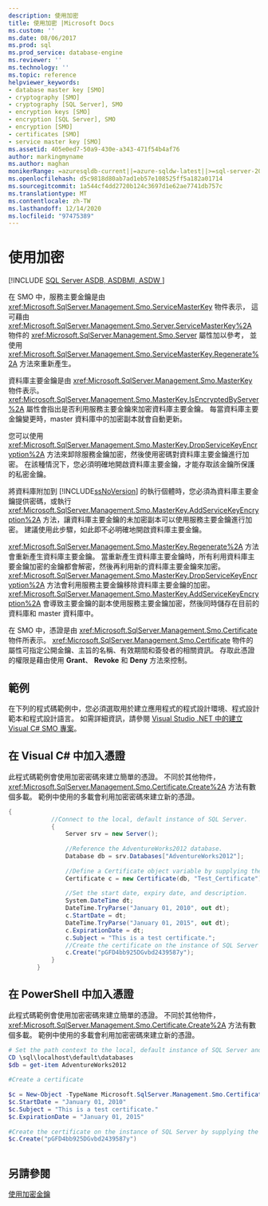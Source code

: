 ```yaml
---
description: 使用加密
title: 使用加密 |Microsoft Docs
ms.custom: ''
ms.date: 08/06/2017
ms.prod: sql
ms.prod_service: database-engine
ms.reviewer: ''
ms.technology: ''
ms.topic: reference
helpviewer_keywords:
- database master key [SMO]
- cryptography [SMO]
- cryptography [SQL Server], SMO
- encryption keys [SMO]
- encryption [SQL Server], SMO
- encryption [SMO]
- certificates [SMO]
- service master key [SMO]
ms.assetid: 405e0ed7-50a9-430e-a343-471f54b4af76
author: markingmyname
ms.author: maghan
monikerRange: =azuresqldb-current||=azure-sqldw-latest||>=sql-server-2016||>=sql-server-linux-2017||=azuresqldb-mi-current
ms.openlocfilehash: d5c9818d80ab7ad1eb57e108525ff5a182a01714
ms.sourcegitcommit: 1a544cf4dd2720b124c3697d1e62ae7741db757c
ms.translationtype: MT
ms.contentlocale: zh-TW
ms.lasthandoff: 12/14/2020
ms.locfileid: "97475389"
---
```

# <a name="using-encryption"></a>使用加密
[!INCLUDE [SQL Server ASDB, ASDBMI, ASDW ](../../../includes/applies-to-version/sql-asdb-asdbmi-asa.md)]

  在 SMO 中，服務主要金鑰是由 <xref:Microsoft.SqlServer.Management.Smo.ServiceMasterKey> 物件表示， 這可藉由 <xref:Microsoft.SqlServer.Management.Smo.Server.ServiceMasterKey%2A> 物件的 <xref:Microsoft.SqlServer.Management.Smo.Server> 屬性加以參考， 並使用 <xref:Microsoft.SqlServer.Management.Smo.ServiceMasterKey.Regenerate%2A> 方法來重新產生。  
  
 資料庫主要金鑰是由 <xref:Microsoft.SqlServer.Management.Smo.MasterKey> 物件表示。 <xref:Microsoft.SqlServer.Management.Smo.MasterKey.IsEncryptedByServer%2A> 屬性會指出是否利用服務主要金鑰來加密資料庫主要金鑰。 每當資料庫主要金鑰變更時，master 資料庫中的加密副本就會自動更新。  
  
 您可以使用 <xref:Microsoft.SqlServer.Management.Smo.MasterKey.DropServiceKeyEncryption%2A> 方法來卸除服務金鑰加密，然後使用密碼對資料庫主要金鑰進行加密。 在該種情況下，您必須明確地開啟資料庫主要金鑰，才能存取該金鑰所保護的私密金鑰。  
  
 將資料庫附加到 [!INCLUDE[ssNoVersion](../../../includes/ssnoversion-md.md)] 的執行個體時，您必須為資料庫主要金鑰提供密碼，或執行 <xref:Microsoft.SqlServer.Management.Smo.MasterKey.AddServiceKeyEncryption%2A> 方法，讓資料庫主要金鑰的未加密副本可以使用服務主要金鑰進行加密。 建議使用此步驟，如此即不必明確地開啟資料庫主要金鑰。  
  
 <xref:Microsoft.SqlServer.Management.Smo.MasterKey.Regenerate%2A> 方法會重新產生資料庫主要金鑰。 當重新產生資料庫主要金鑰時，所有利用資料庫主要金鑰加密的金鑰都會解密，然後再利用新的資料庫主要金鑰來加密。 <xref:Microsoft.SqlServer.Management.Smo.MasterKey.DropServiceKeyEncryption%2A> 方法會利用服務主要金鑰移除資料庫主要金鑰的加密。 <xref:Microsoft.SqlServer.Management.Smo.MasterKey.AddServiceKeyEncryption%2A> 會導致主要金鑰的副本使用服務主要金鑰加密，然後同時儲存在目前的資料庫和 master 資料庫中。  
  
 在 SMO 中，憑證是由 <xref:Microsoft.SqlServer.Management.Smo.Certificate> 物件所表示。 <xref:Microsoft.SqlServer.Management.Smo.Certificate> 物件的屬性可指定公開金鑰、主旨的名稱、有效期間和簽發者的相關資訊。 存取此憑證的權限是藉由使用 **Grant**、 **Revoke** 和 **Deny** 方法來控制。  
  
## <a name="example"></a>範例  
 在下列的程式碼範例中，您必須選取用於建立應用程式的程式設計環境、程式設計範本和程式設計語言。 如需詳細資訊，請參閱 [Visual Studio .NET 中的建立 Visual C&#35; SMO 專案](../../../relational-databases/server-management-objects-smo/how-to-create-a-visual-csharp-smo-project-in-visual-studio-net.md)。  
  
## <a name="adding-a-certificate-in-visual-c"></a>在 Visual C# 中加入憑證  
 此程式碼範例會使用加密密碼來建立簡單的憑證。 不同於其他物件，<xref:Microsoft.SqlServer.Management.Smo.Certificate.Create%2A> 方法有數個多載。 範例中使用的多載會利用加密密碼來建立新的憑證。  
  
```csharp  
{  
            //Connect to the local, default instance of SQL Server.   
            {  
                Server srv = new Server();  
  
                //Reference the AdventureWorks2012 database.   
                Database db = srv.Databases["AdventureWorks2012"];  
  
                //Define a Certificate object variable by supplying the parent database and name in the constructor.   
                Certificate c = new Certificate(db, "Test_Certificate");  
  
                //Set the start date, expiry date, and description.   
                System.DateTime dt;  
                DateTime.TryParse("January 01, 2010", out dt);  
                c.StartDate = dt;  
                DateTime.TryParse("January 01, 2015", out dt);  
                c.ExpirationDate = dt;  
                c.Subject = "This is a test certificate.";  
                //Create the certificate on the instance of SQL Server by supplying the certificate password argument.   
                c.Create("pGFD4bb925DGvbd2439587y");  
            }  
        }   
```  
  
## <a name="adding-a-certificate-in-powershell"></a>在 PowerShell 中加入憑證  
 此程式碼範例會使用加密密碼來建立簡單的憑證。 不同於其他物件，<xref:Microsoft.SqlServer.Management.Smo.Certificate.Create%2A> 方法有數個多載。 範例中使用的多載會利用加密密碼來建立新的憑證。  
  
```powershell  
# Set the path context to the local, default instance of SQL Server and get a reference to AdventureWorks2012  
CD \sql\localhost\default\databases  
$db = get-item AdventureWorks2012  
  
#Create a certificate  
  
$c = New-Object -TypeName Microsoft.SqlServer.Management.Smo.Certificate -argumentlist $db, "Test_Certificate"  
$c.StartDate = "January 01, 2010"  
$c.Subject = "This is a test certificate."  
$c.ExpirationDate = "January 01, 2015"  
  
#Create the certificate on the instance of SQL Server by supplying the certificate password argument.  
$c.Create("pGFD4bb925DGvbd2439587y")  
  
```  
  
## <a name="see-also"></a>另請參閱  
 [使用加密金鑰](../../../relational-databases/server-management-objects-smo/tasks/using-encryption.md)  
  
  
